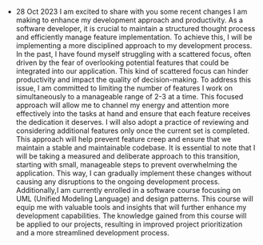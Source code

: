 - 28 Oct 2023
I am excited to share with you some recent changes I am making to enhance my development approach and productivity. As a software developer, it is crucial to maintain a structured thought process and efficiently manage feature implementation. To achieve this, I will be implementing a more disciplined approach to my development process.
In the past, I have found myself struggling with a scattered focus, often driven by the fear of overlooking potential features that could be integrated into our application. This kind of scattered focus can hinder productivity and impact the quality of decision-making.
To address this issue, I am committed to limiting the number of features I work on simultaneously to a manageable range of 2-3 at a time. This focused approach will allow me to channel my energy and attention more effectively into the tasks at hand and ensure that each feature receives the dedication it deserves. I will also adopt a practice of reviewing and considering additional features only once the current set is completed. This approach will help prevent feature creep and ensure that we maintain a stable and maintainable codebase.
It is essential to note that I will be taking a measured and deliberate approach to this transition, starting with small, manageable steps to prevent overwhelming the application. This way, I can gradually implement these changes without causing any disruptions to the ongoing development process.
Additionally,I am currently enrolled in a software course focusing on UML (Unified Modeling Language) and design patterns. This course will equip me with valuable tools and insights that will further enhance my development capabilities. The knowledge gained from this course will be applied to our projects, resulting in improved project prioritization and a more streamlined development process.